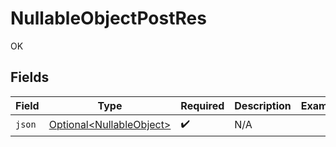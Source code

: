 # NullableObjectPostRes

OK


## Fields

| Field                                                              | Type                                                               | Required                                                           | Description                                                        | Example                                                            |
| ------------------------------------------------------------------ | ------------------------------------------------------------------ | ------------------------------------------------------------------ | ------------------------------------------------------------------ | ------------------------------------------------------------------ |
| `json`                                                             | [Optional\<NullableObject>](../../models/shared/NullableObject.md) | :heavy_check_mark:                                                 | N/A                                                                | <nil>                                                              |